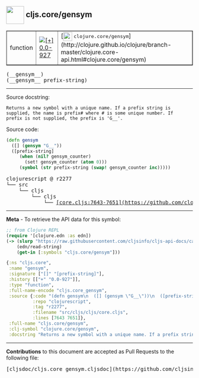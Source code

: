 ## <img width="48px" valign="middle" src="http://i.imgur.com/Hi20huC.png"> cljs.core/gensym

 <table border="1">
<tr>

<td>function</td>
<td><a href="https://github.com/cljsinfo/cljs-api-docs/tree/0.0-927"><img valign="middle" alt="[+] 0.0-927" src="https://img.shields.io/badge/+-0.0--927-lightgrey.svg"></a> </td>
<td>
[<img height="24px" valign="middle" src="http://i.imgur.com/1GjPKvB.png"> <samp>clojure.core/gensym</samp>](http://clojure.github.io/clojure/branch-master/clojure.core-api.html#clojure.core/gensym)
</td>
</tr>
</table>

 <samp>
(__gensym__)<br>
</samp>
 <samp>
(__gensym__ prefix-string)<br>
</samp>

---




Source docstring:

```
Returns a new symbol with a unique name. If a prefix string is
supplied, the name is prefix# where # is some unique number. If
prefix is not supplied, the prefix is 'G__'.
```

Source code:

```clj
(defn gensym
  ([] (gensym "G__"))
  ([prefix-string]
     (when (nil? gensym_counter)
       (set! gensym_counter (atom 0)))
     (symbol (str prefix-string (swap! gensym_counter inc)))))
```

 <pre>
clojurescript @ r2277
└── src
    └── cljs
        └── cljs
            └── <ins>[core.cljs:7643-7651](https://github.com/clojure/clojurescript/blob/r2277/src/cljs/cljs/core.cljs#L7643-L7651)</ins>
</pre>


---

__Meta__ - To retrieve the API data for this symbol:

```clj
;; from Clojure REPL
(require '[clojure.edn :as edn])
(-> (slurp "https://raw.githubusercontent.com/cljsinfo/cljs-api-docs/catalog/cljs-api.edn")
    (edn/read-string)
    (get-in [:symbols "cljs.core/gensym"]))
```

```clj
{:ns "cljs.core",
 :name "gensym",
 :signature ["[]" "[prefix-string]"],
 :history [["+" "0.0-927"]],
 :type "function",
 :full-name-encode "cljs.core_gensym",
 :source {:code "(defn gensym\n  ([] (gensym \"G__\"))\n  ([prefix-string]\n     (when (nil? gensym_counter)\n       (set! gensym_counter (atom 0)))\n     (symbol (str prefix-string (swap! gensym_counter inc)))))",
          :repo "clojurescript",
          :tag "r2277",
          :filename "src/cljs/cljs/core.cljs",
          :lines [7643 7651]},
 :full-name "cljs.core/gensym",
 :clj-symbol "clojure.core/gensym",
 :docstring "Returns a new symbol with a unique name. If a prefix string is\nsupplied, the name is prefix# where # is some unique number. If\nprefix is not supplied, the prefix is 'G__'."}

```

---

__Contributions__ to this document are accepted as Pull Requests to the following file:

 <pre>
[cljsdoc/cljs.core_gensym.cljsdoc](https://github.com/cljsinfo/cljs-api-docs/blob/master/cljsdoc/cljs.core_gensym.cljsdoc)
</pre>

